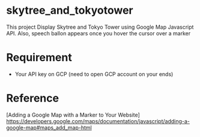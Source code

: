 # skytree_and_tokyotower

This project Display Skytree and Tokyo Tower using Google Map Javascript API. Also, speech ballon appears once you hover the cursor over a marker


# Requirement

* Your API key on GCP (need to open GCP account on your ends)


# Reference
[Adding a Google Map with a Marker to Your Website]
https://developers.google.com/maps/documentation/javascript/adding-a-google-map#maps_add_map-html

